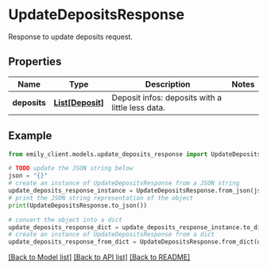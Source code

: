 # UpdateDepositsResponse

Response to update deposits request.

## Properties

Name | Type | Description | Notes
------------ | ------------- | ------------- | -------------
**deposits** | [**List[Deposit]**](Deposit.md) | Deposit infos: deposits with a little less data. | 

## Example

```python
from emily_client.models.update_deposits_response import UpdateDepositsResponse

# TODO update the JSON string below
json = "{}"
# create an instance of UpdateDepositsResponse from a JSON string
update_deposits_response_instance = UpdateDepositsResponse.from_json(json)
# print the JSON string representation of the object
print(UpdateDepositsResponse.to_json())

# convert the object into a dict
update_deposits_response_dict = update_deposits_response_instance.to_dict()
# create an instance of UpdateDepositsResponse from a dict
update_deposits_response_from_dict = UpdateDepositsResponse.from_dict(update_deposits_response_dict)
```
[[Back to Model list]](../README.md#documentation-for-models) [[Back to API list]](../README.md#documentation-for-api-endpoints) [[Back to README]](../README.md)


